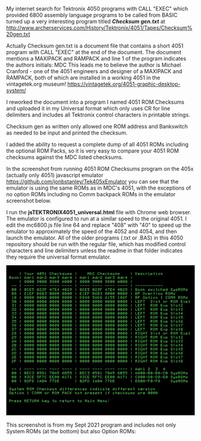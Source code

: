 My internet search for Tektronix 4050 programs with CALL "EXEC" which provided 6800 assembly language programs to be called from BASIC turned up a very interesting program titled ***Checksum gen.txt*** at http://www.archerservices.com/History/Tektronix/4051/Tapes/Checksum%20gen.txt


Actually Checksum gen.txt is a document file that contains a short 4051 program with CALL "EXEC" at the end of the document.
The document mentions a MAXIPACK and RAMPACK and line 1 of the program indicates the authors initials: MDC
This leads me to believe the author is Michael Cranford - one of the 4051 engineers and designer of a MAXIPACK and RAMPACK, both of which are installed in a working 4051 in the vintagetek.org museum! https://vintagetek.org/4051-graphic-desktop-system/

I reworked the document into a program I named 4051 ROM Checksums and uploaded it in my Universal format which only uses CR for line delimiters and includes all Tektronix control characters in printable strings.

Checksum gen as written only allowed one ROM address and Bankswitch as needed to be input and printed the checksum.

I added the ability to request a complete dump of all 4051 ROMs including the optional ROM Packs, so it is very easy to compare your 4051 ROM checksums against the MDC listed checksums.

In the screenshot from running 4051 ROM Checksums program on the 405x (actually only 4051) javascript emulator https://github.com/jonbstanley/Tek405xEmulator
you can see that the emulator is using the same ROMs as in MDC's 4051, with the exceptions of no option ROMs including no Comm backpack ROMs in the emulator screenshot below.

I run the **jsTEKTRONIX4051_universal.html** file with Chrome web browser.  The emulator is configured to run at a similar speed to the original 4051.  I edit the mc6800.js file line 64 and replace "408" with "40" to speed up the emulator to approximately the speed of the 4052 and 4054, and then launch the emulator.  All of the older programs (.txt or .BAS) in this 4050 repository should be run with the regular file, which has modified control characters and line delimiters unless the readme in that folder indicates they require the universal format emulator.

![screenshot](./4051_ROM_Checksums.png)

This screenshot is from my Sept 2021 program and includes not only System ROMs (at the bottom) but also Option ROMs:
